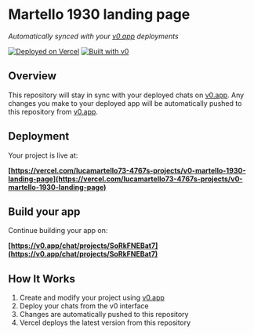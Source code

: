 # Martello 1930 landing page

*Automatically synced with your [v0.app](https://v0.app) deployments*

[![Deployed on Vercel](https://img.shields.io/badge/Deployed%20on-Vercel-black?style=for-the-badge&logo=vercel)](https://vercel.com/lucamartello73-4767s-projects/v0-martello-1930-landing-page)
[![Built with v0](https://img.shields.io/badge/Built%20with-v0.app-black?style=for-the-badge)](https://v0.app/chat/projects/SoRkFNEBat7)

## Overview

This repository will stay in sync with your deployed chats on [v0.app](https://v0.app).
Any changes you make to your deployed app will be automatically pushed to this repository from [v0.app](https://v0.app).

## Deployment

Your project is live at:

**[https://vercel.com/lucamartello73-4767s-projects/v0-martello-1930-landing-page](https://vercel.com/lucamartello73-4767s-projects/v0-martello-1930-landing-page)**

## Build your app

Continue building your app on:

**[https://v0.app/chat/projects/SoRkFNEBat7](https://v0.app/chat/projects/SoRkFNEBat7)**

## How It Works

1. Create and modify your project using [v0.app](https://v0.app)
2. Deploy your chats from the v0 interface
3. Changes are automatically pushed to this repository
4. Vercel deploys the latest version from this repository
